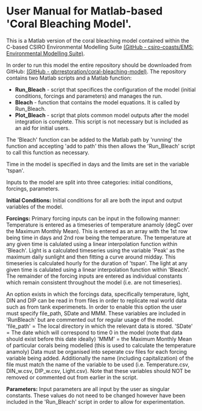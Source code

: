 # User Manual for Matlab-based 'Coral Bleaching Model'. 
This is a Matlab version of the coral bleaching model contained within the C-based 
CSIRO Environmental Modelling Suite 
[(GitHub - csiro-coasts/EMS: Environmental Modelling Suite)](https://github.com/csiro-coasts/EMS).

In order to run this model the entire repository should be downloaded from GitHub:
[(GitHub - gbrrestoration/coral-bleaching-model)](https://github.com/gbrrestoration/coral-bleaching-model). The repository contains two Matlab scripts and a Matlab function:
- **Run_Bleach** - script that specifices the configuration of the model (initial conditions, forcings and parameters) and manages the run.
- **Bleach** - function that contains the model equations. It is called by Run_Bleach.
- **Plot_Bleach** - script that plots common model outputs after the model integration is complete. This script is not necessary but is included as an aid for initial users.

The 'Bleach' function can be added to the Matlab path by 'running' the function and accepting 'add to path' this then allows the 'Run_Bleach' script to call this function as necessary. 

Time in the model is specified in days and the limits are set in the variable 'tspan'.

Inputs to the model are split into three categories: initial conditions, forcings, parameters.

**Initial Conditions:**
Initial conditions for all are both the input and output variables of the model.

**Forcings:**
Primary forcing inputs can be input in the following manner:
Temperature is entered as a timeseries of temperature anamoly (degC over the Maximum Monthly Mean). This is entered as an array with the 1st row being time in days and 2nd row being the temperature. The temperature at any given time is calulated using a linear interpolation function within 'Bleach'. Light is a calculated timeseries using the variable 'Peak' as the maximum daily sunlight and then fitting a  curve around midday. This timeseries is calculated hourly for the duration of 'tspan'. The light at any given time is calulated using a linear interpolation function within 'Bleach'. The remainder of the forcing inputs are entered as individual constants which remain consistent throughout the  model (i.e. are not timeseries).

An option exists in which the forcings data, specifically temperature, light, DIN and DIP can be read in from  files in order to replicate real world data such as from tank experimenets. In order to enable this option  the user must specify file_path, SDate and MMM. These variables are included in 'RunBleach' but are commented
out for regular usage of the model.
'file_path' = The local directory in which the relevant data is stored.
'SDate' = The date which will correspond to time 0 in the model (note that data should exist before this date ideally)
'MMM' = the Maximum Monthly Mean of particular corals being modelled (this is used to calculate the temperature anamoly)
Data must be organised into seperate csv files for each forcing variable being added. Additionally the name (including capitalization) of the file must match the name of the variable to be used (i.e. Temperature.csv, DIN_w.csv, DIP_w.csv, Light.csv).
Note that these variables should NOT be removed or commented out from earlier in the script.

**Parameters:**
Input parameters are all input by the user as singular constants. These values do not need to be changed however have been included in the 'Run_Bleach' script in order to allow for experimentation. 
